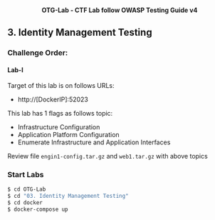 <h4 align="center">OTG-Lab - CTF Lab follow OWASP Testing Guide v4</h4>

## 3. Identity Management Testing

### Challenge Order:

#### Lab-I

Target of this lab is on follows URLs:

* http://[DockerIP]:52023

This lab has 1 flags as follows topic:

- Infrastructure Configuration
- Application Platform Configuration
- Enumerate Infrastructure and Application Interfaces

Review file `engin1-config.tar.gz` and `web1.tar.gz` with above topics


### Start Labs

```bash
$ cd OTG-Lab
$ cd "03. Identity Management Testing"
$ cd docker
$ docker-compose up
```
